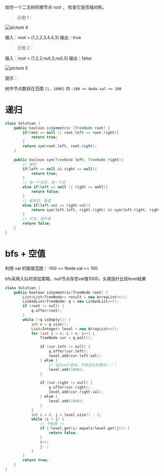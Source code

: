 给你一个二叉树的根节点 root ， 检查它是否轴对称。


> 示例 1：

![picture 4](https://cdn.jsdelivr.net/gh/sword4869/pic1@main/images202406122250713.png)  

输入：root = [1,2,2,3,4,4,3]
输出：true
> 示例 2：


输入：root = [1,2,2,null,3,null,3]
输出：false

![picture 5](https://cdn.jsdelivr.net/gh/sword4869/pic1@main/images202406122250768.png)  

提示：

树中节点数目在范围 `[1, 1000]` 内
`-100 <= Node.val <= 100`



# 递归

```java
class Solution {
  	public boolean isSymmetric (TreeNode root) {
        if(root == null || root.left == root.right){
            return true;
        }
        return sym(root.left, root.right);
    }
    
    public boolean sym(TreeNode left, TreeNode right){
        // 都空
        if(left == null && right == null){
            return true;
        }
        // 有一个非空，另一个空
        else if(left == null || right == null){
            return false;
        }
        // 都非空，看值
        else if(left.val == right.val){
            return sym(left.left, right.right) && sym(left.right, right.left);
        }
        // 不空，值不等
        return false;
    }
}
```

# bfs + 空值

利用 val 的取值范围：-100 <= Node.val <= 100

bfs采用入队时添加策略，null节点存空val值1000，头尾指针比较level结果


```cpp
class Solution {
    public boolean isSymmetric(TreeNode root) {
        List<List<TreeNode>> result = new ArrayList<>();
        LinkedList<TreeNode> q = new LinkedList<>();
        if (root != null) {
            q.offer(root);
        }
        while (!q.isEmpty()) {
            int n = q.size();
            List<Integer> level = new ArrayList<>();
            for (int i = 0; i < n; i++) {
                TreeNode cur = q.poll();

                if (cur.left != null) {
                    q.offer(cur.left);
                    level.add(cur.left.val);
                } else {
                    // 往level里加，不是往队列里加！！！
                    level.add(1000);
                }

                if (cur.right != null) {
                    q.offer(cur.right);
                    level.add(cur.right.val);
                } else {
                    level.add(1000);
                }
            }
            int i = 0, j = level.size() - 1;
            while (i < j) {
                // 不能是 !=
                if (!level.get(i).equals(level.get(j))) {
                    return false;
                }
                i++;
                j--;
            }
        }
        return true;
    }
}
```

